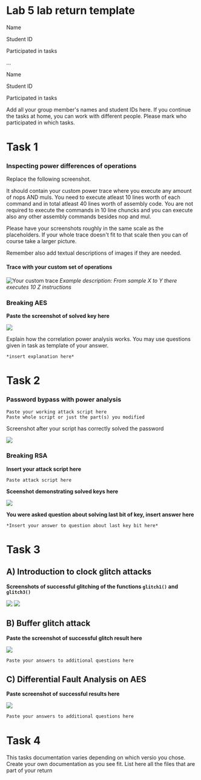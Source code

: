 # Lab 5 lab return template 

Name ``` ```

Student ID ``` ```

Participated in tasks ``` ```

...

Name ``` ```

Student ID ``` ```

Participated in tasks ``` ```

Add all your group member's names and student IDs here. If you continue the tasks at home, you can work with different people. Please mark who participated in which tasks.

# Task 1
### Inspecting power differences of operations

Replace the following screenshot.

It should contain your custom power trace where you execute any amount of nops AND muls. You need to execute atleast 10 lines worth of each command and in total atleast 40 lines worth of assembly code. You are not required to execute the commands in 10 line chuncks and you can execute also any other assembly commands besides nop and mul.

Please have your screenshots roughly in the same scale as the placeholders. If your whole trace doesn't fit to that scale then you can of course take a larger picture.

Remember also add textual descriptions of images if they are needed.

#### Trace with your custom set of operations
![](images/esimerkkilab2.png  "Your custom trace")
*Example description: From sample X to Y there executes 10 Z instructions*

### Breaking AES

**Paste the screenshot of solved key here**

![ ](images/ChipWhispererplaceholder2.png  "Glitched terminal here")

Explain how the correlation power analysis works. You may use questions given in task as template of your answer.
```
*insert explanation here*
```

# Task 2

### Password bypass with power analysis

```
Paste your working attack script here
Paste whole script or just the part(s) you modified
```

Screenshot after your script has correctly solved the password

![ ](images/ChipWhispererplaceholder2.png  "Screenshot of the python console after the script has correctly guessed the password")

### Breaking RSA

__Insert your attack script here__
```
Paste attack script here
```

__Sceenshot demonstrating solved keys here__

![ ](images/ChipWhispererplaceholder2.png  "Key solve screenshot here")

__You were asked question about solving last bit of key, insert answer here__

```
*Insert your answer to question about last key bit here*
```

# Task 3

## A) Introduction to clock glitch attacks

**Screenshots of successful glitching of the functions `glitch1()` and `glitch3()`**

![ ](images/ChipWhispererplaceholder2.png  "Glitched terminal here")
![ ](images/ChipWhispererplaceholder2.png  "Glitched terminal here")

## B) Buffer glitch attack


**Paste the screenshot of successful glitch result here**

![ ](images/ChipWhispererplaceholder2.png  "Glitched terminal here")

```python
Paste your answers to additional questions here
```

## C) Differential Fault Analysis on AES

**Paste screenshot of successful results here**

![ ](images/ChipWhispererplaceholder1.png  "Glitch Explorer here")

```python
Paste your answers to additional questions here
```

# Task 4

This tasks documentation varies depending on which versio you chose. Create your own documentation as you see fit. List here all the files that are part of your return
